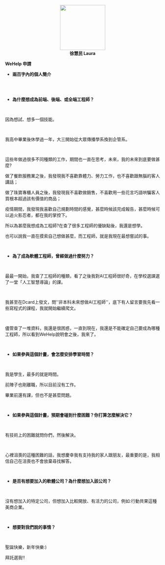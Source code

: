 <html>
<head>
</head>
<body>
<p style="text-align: center;"><strong><img style="display: block; margin-left: auto; margin-right: auto;" src="https://avatars.githubusercontent.com/u/95296454?v=4" alt="" width="147" height="147" /> 徐慧民 Laura</strong></p>
<p><strong>WeHelp 申請</strong></p>
<ul>
<li aria-level="1"><strong>兩百字內的個人簡介</strong></li>
</ul>
<p><br /><br /></p>
<ul>
<li aria-level="1"><strong>為什麼想成為前端、後端、或全端工程師？</strong></li>
</ul>
<p>&nbsp;</p>
<p><span style="font-weight: 400;">因為想試、想多一個技能。</span></p>
<p>&nbsp;</p>
<p><span style="font-weight: 400;">我高中畢業後休學過一年，大三開始從大眾傳播學系換到企管系。</span></p>
<p>&nbsp;</p>
<p><span style="font-weight: 400;">這些年做過很多不同種類的工作，期間也一直在思考，未來，我的未來到底要做甚麼?</span></p>
<p><span style="font-weight: 400;">做了餐飲服務業之後，我發現我不喜歡靠體力、勞力工作，也不喜歡跟無腦的客人講話；</span></p>
<p><span style="font-weight: 400;">做了珠寶專櫃人員之後，我發現我不喜歡做銷售，不喜歡用一些花言巧語哄騙客人買根本超過該有價值的商品；</span></p>
<p><span style="font-weight: 400;">疫情期間，我發現我喜歡自己規劃時間的感覺，甚麼時候該完成報告，甚麼時候可以追火影忍者，都在我的掌控下。</span></p>
<p><span style="font-weight: 400;">所以為甚麼我想成為工程師?在查了很多工程師的優缺點後，我還是想學。</span></p>
<p><span style="font-weight: 400;">也可以說我一直在摸索自己想做甚麼，而工程師，就是我現在最想嘗試的事。</span></p>
<ul>  
  <p>&nbsp;</p>
<li aria-level="1"><strong>為了成為軟體工程師，曾經做過什麼努力？</strong></li>
</ul>
<p>&nbsp;</p>
<p><span style="font-weight: 400;">最最一開始，我查了工程師的種類，看了之後我對AI工程師很好奇，在學校選課選了一堂「人工智慧導論」的課。</span></p>
<p>&nbsp;</p>
<p><span style="font-weight: 400;">我甚至在Dcard上發文，問''非本科未來想做AI工程師''，底下有人留言要我先看一些寫程式的課程，我就開始繼續爬文。</span></p>
<p>&nbsp;</p>
<p><span style="font-weight: 400;">儘管查了一堆資料，我還是很困惑，一直到現在，我還是不能確定自己要成為哪種工程師，所以看到WeHelp說明會之後，我來了。</span></p>
<p>&nbsp;</p>
<ul>
<li aria-level="1"><strong>如果參與這個計畫，會怎麼安排學習時間？</strong></li>
</ul>
<p>&nbsp;</p>
<p><span style="font-weight: 400;">我是學生，最多的就是時間。</span></p>
<p><span style="font-weight: 400;">前陣子也剛離職，所以目前沒有工作。</span></p>
<p><span style="font-weight: 400;">畢業前還有課，但也不是甚麼問題。</span></p>
<p>&nbsp;</p>
<ul>
<li aria-level="1"><strong>如果參與這個計畫，預期會碰到什麼困難？你打算怎麼解決它？</strong></li>
</ul>
<p>&nbsp;</p>
<p><span style="font-weight: 400;">有技術上的困難就問你們，然後解決。</span></p>
<p>&nbsp;</p>
<p><span style="font-weight: 400;">心裡沮喪的這種困難的話，我想慶幸我有支持我的家人跟朋友，最重要的是，我相信自己在沮喪也不會放棄尋找解答。</span></p>
<p>&nbsp;</p>
<ul>
<li aria-level="1"><strong>是否有想要加入的軟體公司？為什麼想加入該公司？</strong></li>
</ul>
<p>&nbsp;</p>
<p><span style="font-weight: 400;">沒有想加入的特定公司，但想加入比較開放、有活力的公司，例如:行動貝果這種美商企業。</span></p>
<p>&nbsp;</p>
<ul>
<li aria-level="1"><strong>想要對我們說的事情？</strong></li>
</ul>
<p>&nbsp;</p>
<p><span style="font-weight: 400;">聖誕快樂，新年快樂:)</span></p>
<p><span style="font-weight: 400;">拜託選我!!</span></p>
</body>
